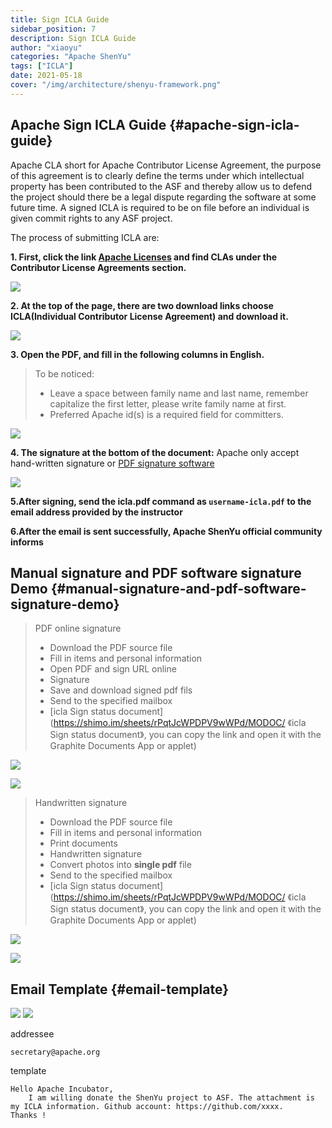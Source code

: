 ```yaml
---
title: Sign ICLA Guide
sidebar_position: 7
description: Sign ICLA Guide
author: "xiaoyu"
categories: "Apache ShenYu"
tags: ["ICLA"]
date: 2021-05-18
cover: "/img/architecture/shenyu-framework.png"
---
```


## Apache Sign ICLA Guide {#apache-sign-icla-guide}

Apache CLA short for Apache Contributor License Agreement, the purpose of this agreement is to clearly define the terms under which intellectual property has been contributed to the ASF and thereby allow us to defend the project should there be a legal dispute regarding the software at some future time.
A signed ICLA is required to be on file before an individual is given commit rights to any ASF project.

The process of submitting ICLA are:

**1. First, click the link [Apache Licenses](https://www.apache.org/licenses/#clas) and find CLAs under the Contributor License Agreements section.**

![](/img/shenyu/icla/page_link.png)

**2. At the top of the page, there are two download links choose ICLA(Individual Contributor License Agreement) and download it.**

![](/img/shenyu/icla/download.png)

**3. Open the PDF, and fill in the following columns in English.**

> To be noticed:
> - Leave a space between family name and last name, remember capitalize the first letter, please write family name at first.
> - Preferred Apache id(s) is a required field for committers.

![](/img/shenyu/icla/write_info.png)

**4. The signature at the bottom of the document:**
Apache only accept hand-written signature or [PDF signature software](https://pdf.yozocloud.cn/p/pdfaddsign)

![](/img/shenyu/icla/hand_write.png)

**5.After signing, send the icla.pdf command as `username-icla.pdf` to the email address provided by the instructor**

**6.After the email is sent successfully, Apache ShenYu official community informs**

## Manual signature and PDF software signature Demo {#manual-signature-and-pdf-software-signature-demo}

> PDF online signature
> - Download the PDF source file
> - Fill in items and personal information
> - Open PDF and sign URL online
> - Signature
> - Save and download signed pdf fils
> - Send to the specified mailbox
> - [icla Sign status document](https://shimo.im/sheets/rPqtJcWPDPV9wWPd/MODOC/ 《icla Sign status document》, you can copy the link and open it with the Graphite Documents App or applet)

![](/img/shenyu/icla/example.png)

![](/img/shenyu/icla/pls_sign.png)

> Handwritten signature
> - Download the PDF source file
> - Fill in items and personal information
> - Print documents
> - Handwritten signature
> - Convert photos into **single pdf** file
> - Send to the specified mailbox
> - [icla Sign status document](https://shimo.im/sheets/rPqtJcWPDPV9wWPd/MODOC/ 《icla Sign status document》, you can copy the link and open it with the Graphite Documents App or applet)

![](/img/shenyu/icla/doc_example.png)

![](/img/shenyu/icla/doc_content.png)

## Email Template {#email-template}

![](/img/shenyu/icla/email_template_file.png)
![](/img/shenyu/icla/email_template.png)

addressee

```
secretary@apache.org
```

template

```
Hello Apache Incubator,
    I am willing donate the ShenYu project to ASF. The attachment is my ICLA information. Github account: https://github.com/xxxx.
Thanks !
```

